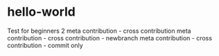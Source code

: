 # hello-world
Test for beginners 2
meta contribution - cross contribution
meta contribution - cross contribution - newbranch
meta contribution - cross contribution - commit only
